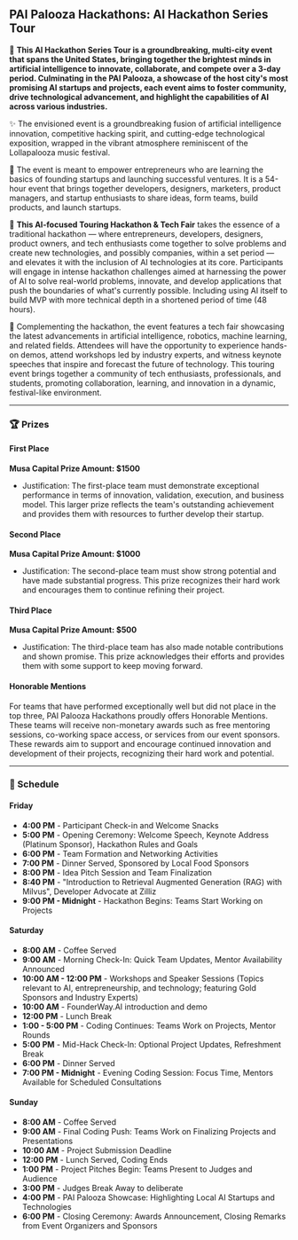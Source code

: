 ## PAI Palooza Hackathons: AI Hackathon Series Tour

🎉 **This AI Hackathon Series Tour is a groundbreaking, multi-city event that spans the United States, bringing together the brightest minds in artificial intelligence to innovate, collaborate, and compete over a 3-day period. Culminating in the PAI Palooza, a showcase of the host city's most promising AI startups and projects, each event aims to foster community, drive technological advancement, and highlight the capabilities of AI across various industries.**

✨ The envisioned event is a groundbreaking fusion of artificial intelligence innovation, competitive hacking spirit, and cutting-edge technological exposition, wrapped in the vibrant atmosphere reminiscent of the Lollapalooza music festival.

🚀 The event is meant to empower entrepreneurs who are learning the basics of founding startups and launching successful ventures. It is a 54-hour event that brings together developers, designers, marketers, product managers, and startup enthusiasts to share ideas, form teams, build products, and launch startups.

🤖 **This AI-focused Touring Hackathon & Tech Fair** takes the essence of a traditional hackathon — where entrepreneurs, developers, designers, product owners, and tech enthusiasts come together to solve problems and create new technologies, and possibly companies, within a set period — and elevates it with the inclusion of AI technologies at its core. Participants will engage in intense hackathon challenges aimed at harnessing the power of AI to solve real-world problems, innovate, and develop applications that push the boundaries of what's currently possible. Including using AI itself to build MVP with more technical depth in a shortened period of time (48 hours).

🎡 Complementing the hackathon, the event features a tech fair showcasing the latest advancements in artificial intelligence, robotics, machine learning, and related fields. Attendees will have the opportunity to experience hands-on demos, attend workshops led by industry experts, and witness keynote speeches that inspire and forecast the future of technology. This touring event brings together a community of tech enthusiasts, professionals, and students, promoting collaboration, learning, and innovation in a dynamic, festival-like environment.

---

### 🏆 Prizes

#### **First Place**
**Musa Capital Prize Amount: $1500**

- Justification: The first-place team must demonstrate exceptional performance in terms of innovation, validation, execution, and business model. This larger prize reflects the team's outstanding achievement and provides them with resources to further develop their startup.

#### **Second Place**
**Musa Capital Prize Amount: $1000**

- Justification: The second-place team must show strong potential and have made substantial progress. This prize recognizes their hard work and encourages them to continue refining their project.

#### **Third Place**
**Musa Capital Prize Amount: $500**

- Justification: The third-place team has also made notable contributions and shown promise. This prize acknowledges their efforts and provides them with some support to keep moving forward.

#### **Honorable Mentions**
For teams that have performed exceptionally well but did not place in the top three, PAI Palooza Hackathons proudly offers Honorable Mentions. These teams will receive non-monetary awards such as free mentoring sessions, co-working space access, or services from our event sponsors. These rewards aim to support and encourage continued innovation and development of their projects, recognizing their hard work and potential.

---

### 📅 Schedule

#### **Friday**
- **4:00 PM** - Participant Check-in and Welcome Snacks
- **5:00 PM** - Opening Ceremony: Welcome Speech, Keynote Address (Platinum Sponsor), Hackathon Rules and Goals
- **6:00 PM** - Team Formation and Networking Activities
- **7:00 PM** - Dinner Served, Sponsored by Local Food Sponsors
- **8:00 PM** - Idea Pitch Session and Team Finalization
- **8:40 PM** - "Introduction to Retrieval Augmented Generation (RAG) with Milvus", Developer Advocate at Zilliz
- **9:00 PM - Midnight** - Hackathon Begins: Teams Start Working on Projects

#### **Saturday**
- **8:00 AM** - Coffee Served
- **9:00 AM** - Morning Check-In: Quick Team Updates, Mentor Availability Announced
- **10:00 AM - 12:00 PM** - Workshops and Speaker Sessions (Topics relevant to AI, entrepreneurship, and technology; featuring Gold Sponsors and Industry Experts)
- **10:00 AM** - FounderWay.AI introduction and demo
- **12:00 PM** - Lunch Break
- **1:00 - 5:00 PM** - Coding Continues: Teams Work on Projects, Mentor Rounds
- **5:00 PM** - Mid-Hack Check-In: Optional Project Updates, Refreshment Break
- **6:00 PM** - Dinner Served
- **7:00 PM - Midnight** - Evening Coding Session: Focus Time, Mentors Available for Scheduled Consultations

#### **Sunday**
- **8:00 AM** - Coffee Served
- **9:00 AM** - Final Coding Push: Teams Work on Finalizing Projects and Presentations
- **10:00 AM** - Project Submission Deadline
- **12:00 PM** - Lunch Served, Coding Ends
- **1:00 PM** - Project Pitches Begin: Teams Present to Judges and Audience
- **3:00 PM** - Judges Break Away to deliberate
- **4:00 PM** - PAI Palooza Showcase: Highlighting Local AI Startups and Technologies
- **6:00 PM** - Closing Ceremony: Awards Announcement, Closing Remarks from Event Organizers and Sponsors
